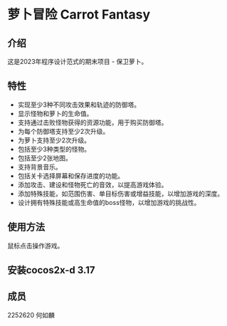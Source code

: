 # 萝卜冒险 Carrot Fantasy

## 介绍
这是2023年程序设计范式的期末项目 - 保卫萝卜。

## 特性
- 实现至少3种不同攻击效果和轨迹的防御塔。
- 显示怪物和萝卜的生命值。
- 支持通过击败怪物获得的资源功能，用于购买防御塔。
- 为每个防御塔支持至少2次升级。
- 为萝卜支持至少2次升级。
- 包括至少3种类型的怪物。
- 包括至少2张地图。
- 支持背景音乐。
- 包括关卡选择屏幕和保存进度的功能。
- 添加攻击、建设和怪物死亡的音效，以提高游戏体验。
- 添加特殊技能，如范围伤害、单目标伤害或增益技能，以增加游戏的深度。
- 设计拥有特殊技能或高生命值的boss怪物，以增加游戏的挑战性。

## 使用方法
鼠标点击操作游戏。

## 安装cocos2x-d 3.17

## 成员
2252620 何如麟
